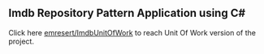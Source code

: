 ## Imdb Repository Pattern Application using C#

Click here [emresert/ImdbUnitOfWork](https://github.com/emresert/ImdbUnitOfWork) to reach Unit Of Work version of the project.
